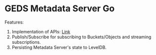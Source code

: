 

# GEDS Metadata Server Go

Features:
1. Implementation of APIs: [Link](https://github.com/IBM/GEDS/issues/14)
2. Publish/Subscribe for subscribing to Buckets/Objects and streaming subscriptions.
3. Persisting Metadata Server's state to LevelDB.
